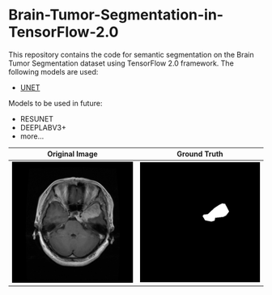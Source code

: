 # Brain-Tumor-Segmentation-in-TensorFlow-2.0

This repository contains the code for semantic segmentation on the Brain Tumor Segmentation dataset using TensorFlow 2.0 framework.
The following models are used:
- [UNET](https://arxiv.org/abs/1505.04597)

Models to be used in future:
- RESUNET
- DEEPLABV3+
- more...



Original Image             |  Ground Truth          
:-------------------------:|:-------------------------:
![](img/image.png)  |  ![](img/mask.png) |
